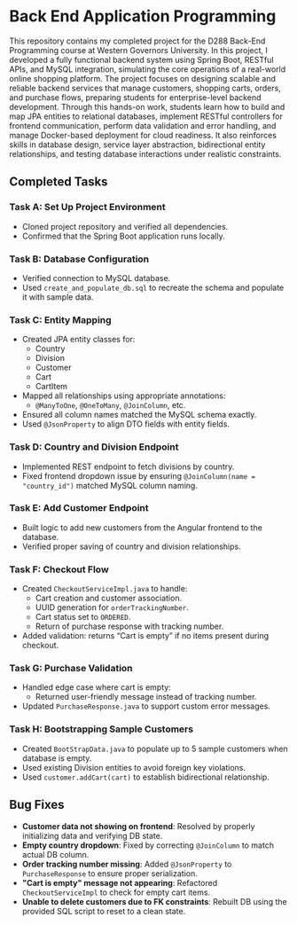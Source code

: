 # Back End Application Programming

This repository contains my completed project for the D288 Back-End Programming course at Western Governors University.
In this project, I developed a fully functional backend system using Spring Boot, RESTful APIs, and MySQL integration, simulating the core operations of a real-world online shopping platform. The project focuses on designing scalable and reliable backend services that manage customers, shopping carts, orders, and purchase flows, preparing students for enterprise-level backend development. Through this hands-on work, students learn how to build and map JPA entities to relational databases, implement RESTful controllers for frontend communication, perform data validation and error handling, and manage Docker-based deployment for cloud readiness. It also reinforces skills in database design, service layer abstraction, bidirectional entity relationships, and testing database interactions under realistic constraints.

## Completed Tasks

### Task A: Set Up Project Environment

- Cloned project repository and verified all dependencies.
- Confirmed that the Spring Boot application runs locally.

### Task B: Database Configuration

- Verified connection to MySQL database.
- Used `create_and_populate_db.sql` to recreate the schema and populate it with sample data.

### Task C: Entity Mapping

- Created JPA entity classes for:
  - Country
  - Division
  - Customer
  - Cart
  - CartItem
- Mapped all relationships using appropriate annotations:
  - `@ManyToOne`, `@OneToMany`, `@JoinColumn`, etc.
- Ensured all column names matched the MySQL schema exactly.
- Used `@JsonProperty` to align DTO fields with entity fields.

### Task D: Country and Division Endpoint

- Implemented REST endpoint to fetch divisions by country.
- Fixed frontend dropdown issue by ensuring `@JoinColumn(name = "country_id")` matched MySQL column naming.

### Task E: Add Customer Endpoint

- Built logic to add new customers from the Angular frontend to the database.
- Verified proper saving of country and division relationships.

### Task F: Checkout Flow

- Created `CheckoutServiceImpl.java` to handle:
  - Cart creation and customer association.
  - UUID generation for `orderTrackingNumber`.
  - Cart status set to `ORDERED`.
  - Return of purchase response with tracking number.
- Added validation: returns “Cart is empty” if no items present during checkout.

### Task G: Purchase Validation

- Handled edge case where cart is empty:
  - Returned user-friendly message instead of tracking number.
- Updated `PurchaseResponse.java` to support custom error messages.

### Task H: Bootstrapping Sample Customers

- Created `BootStrapData.java` to populate up to 5 sample customers when database is empty.
- Used existing Division entities to avoid foreign key violations.
- Used `customer.addCart(cart)` to establish bidirectional relationship.

## Bug Fixes

- **Customer data not showing on frontend**: Resolved by properly initializing data and verifying DB state.
- **Empty country dropdown**: Fixed by correcting `@JoinColumn` to match actual DB column.
- **Order tracking number missing**: Added `@JsonProperty` to `PurchaseResponse` to ensure proper serialization.
- **"Cart is empty" message not appearing**: Refactored `CheckoutServiceImpl` to check for empty cart items.
- **Unable to delete customers due to FK constraints**: Rebuilt DB using the provided SQL script to reset to a clean state.
